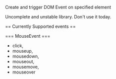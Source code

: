 Create and trigger DOM Event on specified element

Uncomplete and unstable library.
Don't use it today.

== Currently Supported events ==

=== MouseEvent ===

* click,
* mouseup,
* mousedown,
* mouseout,
* mousemove,
* mouseover

